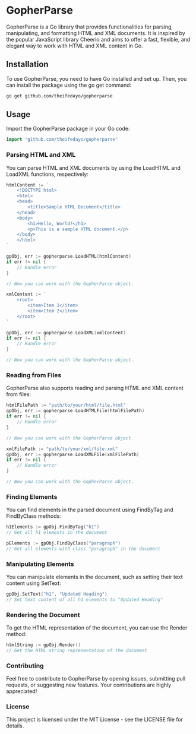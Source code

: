 # GopherParse

GopherParse is a Go library that provides functionalities for parsing, manipulating, and formatting HTML and XML documents. It is inspired by the popular JavaScript library Cheerio and aims to offer a fast, flexible, and elegant way to work with HTML and XML content in Go.

## Installation
To use GopherParse, you need to have Go installed and set up. Then, you can install the package using the go get command:

```bash
go get github.com/theifedayo/gopherparse
```

## Usage
Import the GopherParse package in your Go code:

```go
import "github.com/theifedayo/gopherparse"
```

### Parsing HTML and XML
You can parse HTML and XML documents by using the LoadHTML and LoadXML functions, respectively:

```go
htmlContent := `
	<!DOCTYPE html>
	<html>
	<head>
		<title>Sample HTML Document</title>
	</head>
	<body>
		<h1>Hello, World!</h1>
		<p>This is a sample HTML document.</p>
	</body>
	</html>
`

gpObj, err := gopherparse.LoadHTML(htmlContent)
if err != nil {
    // Handle error
}

// Now you can work with the GopherParse object.
```

```go
xmlContent := `
	<root>
		<item>Item 1</item>
		<item>Item 2</item>
	</root>
`

gpObj, err := gopherparse.LoadXML(xmlContent)
if err != nil {
    // Handle error
}

// Now you can work with the GopherParse object.
```

### Reading from Files
GopherParse also supports reading and parsing HTML and XML content from files:

```go
htmlFilePath := "path/to/your/html/file.html"
gpObj, err := gopherparse.LoadHTMLFile(htmlFilePath)
if err != nil {
    // Handle error
}

// Now you can work with the GopherParse object.
```

```go
xmlFilePath := "path/to/your/xml/file.xml"
gpObj, err := gopherparse.LoadXMLFile(xmlFilePath)
if err != nil {
    // Handle error
}

// Now you can work with the GopherParse object.
```

### Finding Elements
You can find elements in the parsed document using FindByTag and FindByClass methods:

```go
h1Elements := gpObj.FindByTag("h1")
// Get all h1 elements in the document

pElements := gpObj.FindByClass("paragraph")
// Get all elements with class "paragraph" in the document
```

### Manipulating Elements
You can manipulate elements in the document, such as setting their text content using SetText:

```go
gpObj.SetText("h1", "Updated Heading")
// Set text content of all h1 elements to "Updated Heading"
```

### Rendering the Document
To get the HTML representation of the document, you can use the Render method:

```go
htmlString := gpObj.Render()
// Get the HTML string representation of the document
```

### Contributing
Feel free to contribute to GopherParse by opening issues, submitting pull requests, or suggesting new features. Your contributions are highly appreciated!

### License
This project is licensed under the MIT License - see the LICENSE file for details.